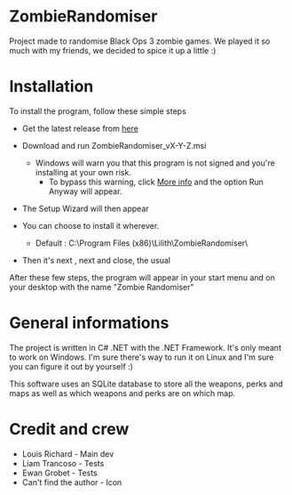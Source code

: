 # ZombieRandomiser

Project made to randomise Black Ops 3 zombie games.
We played it so much with my friends, we decided to spice it up a little :)

# Installation
To install the program, follow these simple steps

- Get the latest release from [here](https://github.com/LouisRichard/ZombieRandomiser/releases)
- Download and run ZombieRandomiser_vX-Y-Z.msi

  - Windows will warn you that this program is not signed and you're installing at your own risk.
    - To bypass this warning, click <u>More info</u> and the option Run Anyway will appear.
- The Setup Wizard will then appear
- You can choose to install it wherever. 

  - Default : C:\Program Files (x86)\Lilith\ZombieRandomiser\
- Then it's next , next and close, the usual



After these few steps, the program will appear in your start menu and on your desktop with the name "Zombie Randomiser"


# General informations 
The project is written in C# .NET with the .NET Framework.
It's only meant to work on Windows. I'm sure there's way to run it on Linux and I'm sure you can figure it out by yourself :)

This software uses an SQLite database to store all the weapons, perks and maps as well as which weapons and perks are on which map.



# Credit and crew

* Louis Richard - Main dev
* Liam Trancoso - Tests
* Ewan Grobet - Tests
* Can't find the author - Icon
